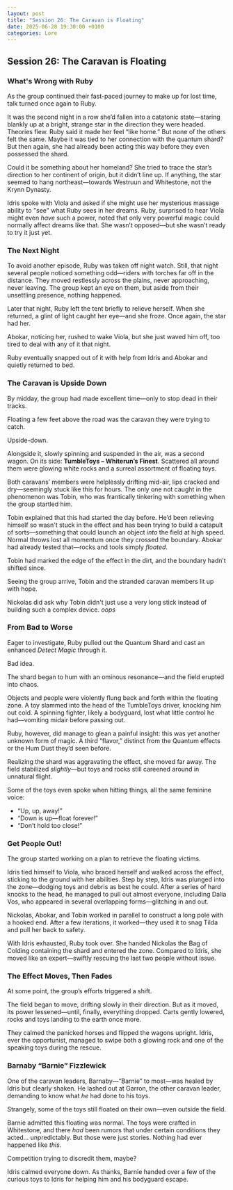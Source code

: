 ```yaml
---
layout: post
title: "Session 26: The Caravan is Floating"
date: 2025-06-28 19:30:00 +0100
categories: Lore
---
```


## **Session 26: The Caravan is Floating**

### What's Wrong with Ruby

As the group continued their fast-paced journey to make up for lost time, talk turned once again to Ruby.

It was the second night in a row she’d fallen into a catatonic state—staring blankly up at a bright, strange star in the direction they were headed. Theories flew. Ruby said it made her feel “like home.” But none of the others felt the same. Maybe it was tied to her connection with the quantum shard? But then again, she had already been acting this way before they even possessed the shard.

Could it be something about her homeland? She tried to trace the star’s direction to her continent of origin, but it didn’t line up. If anything, the star seemed to hang northeast—towards Westruun and Whitestone, not the Krynn Dynasty.

Idris spoke with Viola and asked if she might use her mysterious massage ability to "see" what Ruby sees in her dreams. Ruby, surprised to hear Viola might even *have* such a power, noted that only very powerful magic could normally affect dreams like that. She wasn’t opposed—but she wasn’t ready to try it just yet.

### The Next Night

To avoid another episode, Ruby was taken off night watch. Still, that night several people noticed something odd—riders with torches far off in the distance. They moved restlessly across the plains, never approaching, never leaving. The group kept an eye on them, but aside from their unsettling presence, nothing happened.

Later that night, Ruby left the tent briefly to relieve herself. When she returned, a glint of light caught her eye—and she froze. Once again, the star had her.

Abokar, noticing her, rushed to wake Viola, but she just waved him off, too tired to deal with any of it that night.

Ruby eventually snapped out of it with help from Idris and Abokar and quietly returned to bed.

### The Caravan is Upside Down

By midday, the group had made excellent time—only to stop dead in their tracks.

Floating a few feet above the road was the caravan they were trying to catch.

Upside-down.

Alongside it, slowly spinning and suspended in the air, was a second wagon. On its side: **TumbleToys – Whiterun’s Finest**. Scattered all around them were glowing white rocks and a surreal assortment of floating toys.

Both caravans’ members were helplessly drifting mid-air, lips cracked and dry—seemingly stuck like this for hours. The only one not caught in the phenomenon was Tobin, who was frantically tinkering with something when the group startled him.

Tobin explained that this had started the day before. He’d been relieving himself so wasn't stuck in the effect and has been trying to build a catapult of sorts—something that could launch an object *into* the field at high speed. Normal throws lost all momentum once they crossed the boundary. Abokar had already tested that—rocks and tools simply *floated*.

Tobin had marked the edge of the effect in the dirt, and the boundary hadn’t shifted since.

Seeing the group arrive, Tobin and the stranded caravan members lit up with hope.

Nickolas did ask why Tobin didn't just use a very long stick instead of building such a complex device. *oops*

### From Bad to Worse

Eager to investigate, Ruby pulled out the Quantum Shard and cast an enhanced *Detect Magic* through it.

Bad idea.

The shard began to hum with an ominous resonance—and the field erupted into chaos.

Objects and people were violently flung back and forth within the floating zone. A toy slammed into the head of the TumbleToys driver, knocking him out cold. A spinning fighter, likely a bodyguard, lost what little control he had—vomiting midair before passing out.

Ruby, however, did manage to glean a painful insight: this was yet another unknown form of magic. A third “flavor,” distinct from the Quantum effects or the Hum Dust they’d seen before.

Realizing the shard was aggravating the effect, she moved far away. The field stabilized *slightly*—but toys and rocks still careened around in unnatural flight.

Some of the toys even spoke when hitting things, all the same feminine voice:

- “Up, up, away!”
- “Down is up—float forever!”
- “Don’t hold too close!”

### Get People Out!

The group started working on a plan to retrieve the floating victims.

Idris tied himself to Viola, who braced herself and walked across the effect, sticking to the ground with her abilities. Step by step, Idris was plunged into the zone—dodging toys and debris as best he could. After a series of hard knocks to the head, he managed to pull out almost everyone, including Dalia Vos, who appeared in several overlapping forms—glitching in and out.

Nickolas, Abokar, and Tobin worked in parallel to construct a long pole with a hooked end. After a few iterations, it worked—they used it to snag Tilda and pull her back to safety.

With Idris exhausted, Ruby took over. She handed Nickolas the Bag of Colding containing the shard and entered the zone. Compared to Idris, she moved like an expert—swiftly rescuing the last two people without issue.

### The Effect Moves, Then Fades

At some point, the group’s efforts triggered a shift.

The field began to move, drifting slowly in their direction. But as it moved, its power lessened—until, finally, everything dropped. Carts gently lowered, rocks and toys landing to the earth once more.

They calmed the panicked horses and flipped the wagons upright. Idris, ever the opportunist, managed to swipe both a glowing rock and one of the speaking toys during the rescue.

### Barnaby “Barnie” Fizzlewick

One of the caravan leaders, Barnaby—“Barnie” to most—was healed by Idris but clearly shaken. He lashed out at Garron, the other caravan leader, demanding to know what *he* had done to his toys.

Strangely, some of the toys still floated on their own—even outside the field.

Barnie admitted this floating was normal. The toys were crafted in Whitestone, and there *had* been rumors that under certain conditions they acted... unpredictably. But those were just stories. Nothing had ever happened like *this*.

Competition trying to discredit them, maybe?

Idris calmed everyone down. As thanks, Barnie handed over a few of the curious toys to Idris for helping him and his bodyguard escape.